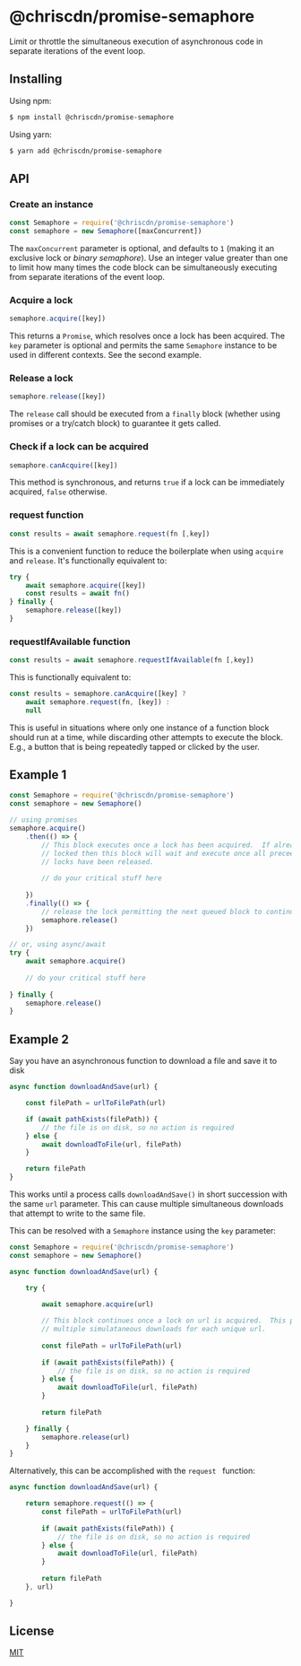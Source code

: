 # @chriscdn/promise-semaphore

Limit or throttle the simultaneous execution of asynchronous code in separate iterations of the event loop.

## Installing

Using npm:

```bash
$ npm install @chriscdn/promise-semaphore
```

Using yarn:

```bash
$ yarn add @chriscdn/promise-semaphore
```

## API

### Create an instance

```js
const Semaphore = require('@chriscdn/promise-semaphore')
const semaphore = new Semaphore([maxConcurrent])
```

The `maxConcurrent` parameter is optional, and defaults to `1` (making it an exclusive lock or *binary semaphore*).  Use an integer value greater than one to limit how many times the code block can be simultaneously executing from separate iterations of the event loop.

### Acquire a lock

```js
semaphore.acquire([key])
```

This returns a `Promise`, which resolves once a lock has been acquired.  The `key` parameter is optional and permits the same `Semaphore` instance to be used in different contexts.  See the second example.

### Release a lock

```js
semaphore.release([key])
```

The `release` call should be executed from a `finally` block (whether using promises or a try/catch block) to guarantee it gets called.

### Check if a lock can be acquired

```js
semaphore.canAcquire([key])
```

This method is synchronous, and returns `true` if a lock can be immediately acquired, `false` otherwise.

### request function

```js
const results = await semaphore.request(fn [,key])
```

This is a convenient function to reduce the boilerplate when using `acquire` and `release`.  It's functionally equivalent to:

```js
try {
	await semaphore.acquire([key])
	const results = await fn()
} finally {
	semaphore.release([key])
}
```

### requestIfAvailable function

```js
const results = await semaphore.requestIfAvailable(fn [,key])
```

This is functionally equivalent to:

```js
const results = semaphore.canAcquire([key] ?
	await semaphore.request(fn, [key]) :
	null
```

This is useful in situations where only one instance of a function block should run at a time, while discarding other attempts to execute the block.  E.g., a button that is being repeatedly tapped or clicked by the user.

## Example 1

```js
const Semaphore = require('@chriscdn/promise-semaphore')
const semaphore = new Semaphore()

// using promises
semaphore.acquire()
	.then(() => {
		// This block executes once a lock has been acquired.  If already 
		// locked then this block will wait and execute once all preceeding
		// locks have been released.
		
		// do your critical stuff here
		
	})
	.finally(() => {
		// release the lock permitting the next queued block to continue
		semaphore.release()
	})

// or, using async/await
try {
	await semaphore.acquire()
	
	// do your critical stuff here
	
} finally {
	semaphore.release()
}
```

## Example 2

Say you have an asynchronous function to download a file and save it to disk

```js
async function downloadAndSave(url) {

	const filePath = urlToFilePath(url)

	if (await pathExists(filePath)) {
		// the file is on disk, so no action is required
	} else {
		await downloadToFile(url, filePath)
	}

	return filePath
}
```

This works until a process calls `downloadAndSave()` in short succession with the same `url` parameter. This can cause multiple simultaneous downloads that attempt to write to the same file.

This can be resolved with a `Semaphore` instance using the `key` parameter:

```js
const Semaphore = require('@chriscdn/promise-semaphore')
const semaphore = new Semaphore()

async function downloadAndSave(url) {

	try {
	
		await semaphore.acquire(url)

		// This block continues once a lock on url is acquired.  This permits
		// multiple simulataneous downloads for each unique url.
	
		const filePath = urlToFilePath(url)
	
		if (await pathExists(filePath)) {
			// the file is on disk, so no action is required
		} else {
			await downloadToFile(url, filePath)
		}
	
		return filePath

	} finally {
		semaphore.release(url)
	}
}
```

Alternatively, this can be accomplished with the `request ` function:

```js
async function downloadAndSave(url) {

	return semaphore.request(() => {
		const filePath = urlToFilePath(url)
	
		if (await pathExists(filePath)) {
			// the file is on disk, so no action is required
		} else {
			await downloadToFile(url, filePath)
		}
	
		return filePath	
	}, url)

}
```

## License

[MIT](LICENSE)